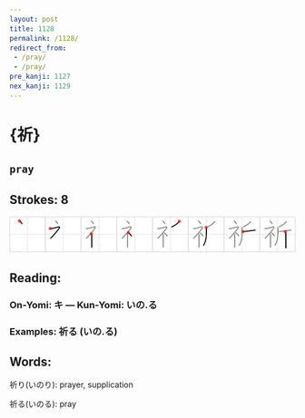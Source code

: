```yaml
---
layout: post
title: 1128
permalink: /1128/
redirect_from:
 - /pray/
 - /pray/
pre_kanji: 1127
nex_kanji: 1129
---
```


# {祈}

## `pray`

## Strokes: 8

<div class="stroke"><img src="../images/E7A588.png" /></div>

## Reading:

### On-Yomi: キ &mdash; Kun-Yomi: いの.る

### Examples: 祈る (いの.る)

## Words:

祈り(いのり): prayer, supplication

祈る(いのる): pray
